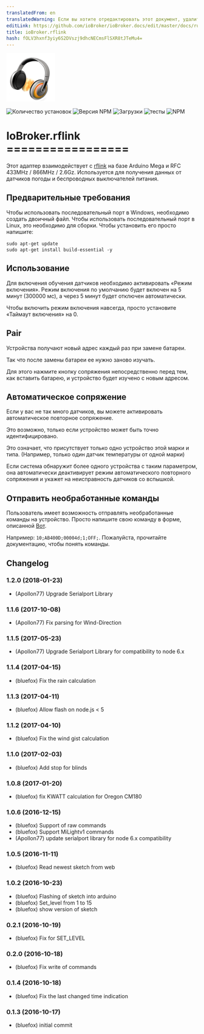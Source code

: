 ```yaml
---
translatedFrom: en
translatedWarning: Если вы хотите отредактировать этот документ, удалите поле «translationFrom», в противном случае этот документ будет снова автоматически переведен
editLink: https://github.com/ioBroker/ioBroker.docs/edit/master/docs/ru/adapterref/iobroker.rflink/README.md
title: ioBroker.rflink
hash: fOLV3hxnf3yiy6S2DVszj9dhcNECmsFlSXR8tJTeMu4=
---
```

![логотип](../../../en/adapterref/iobroker.rflink/admin/rflink.png)

![Количество установок](http://iobroker.live/badges/rflink-stable.svg)
![Версия NPM](http://img.shields.io/npm/v/iobroker.rflink.svg)
![Загрузки](https://img.shields.io/npm/dm/iobroker.rflink.svg)
![тесты](https://travis-ci.org/ioBroker/ioBroker.rflink.svg?branch=master)
![NPM](https://nodei.co/npm/iobroker.rflink.png?downloads=true)

# IoBroker.rflink =================
Этот адаптер взаимодействует с [rflink](http://www.nemcon.nl/blog2/) на базе Arduino Mega и RFC 433MHz / 866MHz / 2.6Gz.
Используется для получения данных от датчиков погоды и беспроводных выключателей питания.

## Предварительные требования
Чтобы использовать последовательный порт в Windows, необходимо создать двоичный файл.
Чтобы использовать последовательный порт в Linux, это необходимо для сборки. Чтобы установить его просто напишите:

```
sudo apt-get update
sudo apt-get install build-essential -y
```

## Использование
Для включения обучения датчиков необходимо активировать «Режим включения». Режим включения по умолчанию будет включен на 5 минут (300000 мс), а через 5 минут будет отключен автоматически.

Чтобы включить режим включения навсегда, просто установите «Таймаут включения» на 0.

## Pair
Устройства получают новый адрес каждый раз при замене батареи.

Так что после замены батареи ее нужно заново изучать.

Для этого нажмите кнопку сопряжения непосредственно перед тем, как вставить батарею, и устройство будет изучено с новым адресом.

## Автоматическое сопряжение
Если у вас не так много датчиков, вы можете активировать автоматическое повторное сопряжение.

Это возможно, только если устройство может быть точно идентифицировано.

Это означает, что присутствует только одно устройство этой марки и типа. (Например, только один датчик температуры от одной марки)

Если система обнаружит более одного устройства с таким параметром, она автоматически деактивирует режим автоматического повторного сопряжения и укажет на неисправность датчиков со вспышкой.

## Отправить необработанные команды
Пользователь имеет возможность отправлять необработанные команды на устройство. Просто напишите свою команду в форме, описанной [Вот](http://www.nemcon.nl/blog2/protref).

Например: ```10;AB400D;00004d;1;OFF;```. Пожалуйста, прочитайте документацию, чтобы понять команды.

## Changelog
### 1.2.0 (2018-01-23)
* (Apollon77) Upgrade Serialport Library

### 1.1.6 (2017-10-08)
* (Apollon77) Fix parsing for Wind-Direction

### 1.1.5 (2017-05-23)
* (Apollon77) Upgrade Serialport Library for compatibility to node 6.x

### 1.1.4 (2017-04-15)
* (bluefox) Fix the rain calculation

### 1.1.3 (2017-04-11)
* (bluefox) Allow flash on node.js < 5

### 1.1.2 (2017-04-10)
* (bluefox) Fix the wind gist calculation

### 1.1.0 (2017-02-03)
* (bluefox) Add stop for blinds

### 1.0.8 (2017-01-20)
* (bluefox) fix KWATT calculation for Oregon CM180

### 1.0.6 (2016-12-15)
* (bluefox) Support of raw commands
* (bluefox) Support MiLightv1 commands
* (Apollon77) update serialport library for node 6.x compatibility

### 1.0.5 (2016-11-11)
* (bluefox) Read newest sketch from web

### 1.0.2 (2016-10-23)
* (bluefox) Flashing of sketch into arduino
* (bluefox) Set_level from 1 to 15
* (bluefox) show version of sketch

### 0.2.1 (2016-10-19)
* (bluefox) Fix for SET_LEVEL

### 0.2.0 (2016-10-18)
* (bluefox) Fix write of commands

### 0.1.4 (2016-10-18)
* (bluefox) Fix the last changed time indication

### 0.1.3 (2016-10-17)
* (bluefox) initial commit